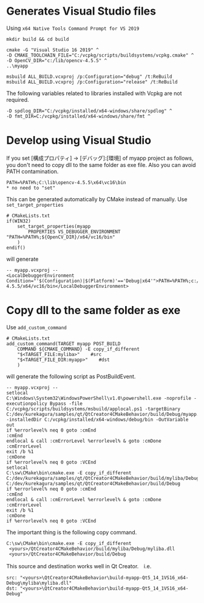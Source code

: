 # Generates Visual Studio files

Using `x64 Native Tools Command Prompt for VS 2019`
```
mkdir build && cd build

cmake -G "Visual Studio 16 2019" ^
-D CMAKE_TOOLCHAIN_FILE="C:/vcpkg/scripts/buildsystems/vcpkg.cmake" ^
-D OpenCV_DIR="c:/lib/opencv-4.5.5" ^
..\myapp

msbuild ALL_BUILD.vcxproj /p:Configuration="debug" /t:ReBuild
msbuild ALL_BUILD.vcxproj /p:Configuration="release" /t:ReBuild
```

The following variables related to libraries installed with Vcpkg are not required.
```
-D spdlog_DIR="C:/vcpkg/installed/x64-windows/share/spdlog" ^
-D fmt_DIR=C:/vcpkg/installed/x64-windows/share/fmt ^
```

# Develop using Visual Studio

If you set [構成プロパティ] -> [デバッグ]:[環境] of myapp project as follows, you don't need to copy dll to the same folder as exe file. Also you can avoid PATH contamination. 
```
PATH=%PATH%;C:\lib\opencv-4.5.5\x64\vc16\bin
* no need to "set"
```

This can be generated automatically by CMake instead of manually. Use `set_target_properties`
```
# CMakeLists.txt
if(WIN32)
    set_target_properties(myapp
        PROPERTIES VS_DEBUGGER_ENVIRONMENT "PATH=%PATH%;${OpenCV_DIR}/x64/vc16/bin"
    )
endif()
```
will generate
```
-- myapp.vcxproj --
<LocalDebuggerEnvironment Condition="'$(Configuration)|$(Platform)'=='Debug|x64'">PATH=%PATH%;c:/lib/opencv-4.5.5/x64/vc16/bin</LocalDebuggerEnvironment>
```

# Copy dll to the same folder as exe

Use `add_custom_command`
```
# CMakeLists.txt
add_custom_command(TARGET myapp POST_BUILD
    COMMAND ${CMAKE_COMMAND} -E copy_if_different
    "$<TARGET_FILE:myliba>"    #src
    "$<TARGET_FILE_DIR:myapp>"    #dst
    )
```
will generate the following script as PostBuildEvent.
```
-- myapp.vcxproj --
setlocal
C:\Windows\System32\WindowsPowerShell\v1.0\powershell.exe -noprofile -executionpolicy Bypass -file C:/vcpkg/scripts/buildsystems/msbuild/applocal.ps1 -targetBinary C:/dev/kurekagura/samples/qt/QtCreator4CMakeBehavior/build/Debug/myapp.exe -installedDir C:/vcpkg/installed/x64-windows/debug/bin -OutVariable out
if %errorlevel% neq 0 goto :cmEnd
:cmEnd
endlocal & call :cmErrorLevel %errorlevel% & goto :cmDone
:cmErrorLevel
exit /b %1
:cmDone
if %errorlevel% neq 0 goto :VCEnd
setlocal
C:\sw\CMake\bin\cmake.exe -E copy_if_different C:/dev/kurekagura/samples/qt/QtCreator4CMakeBehavior/build/myliba/Debug/myliba.dll C:/dev/kurekagura/samples/qt/QtCreator4CMakeBehavior/build/Debug
if %errorlevel% neq 0 goto :cmEnd
:cmEnd
endlocal & call :cmErrorLevel %errorlevel% & goto :cmDone
:cmErrorLevel
exit /b %1
:cmDone
if %errorlevel% neq 0 goto :VCEnd
```

The important thing is the following copy command.
```
C:\sw\CMake\bin\cmake.exe -E copy_if_different 
 <yours>/QtCreator4CMakeBehavior/build/myliba/Debug/myliba.dll
 <yours>/QtCreator4CMakeBehavior/build/Debug
```

This source and destination works well in Qt Creator.　i.e.
```
src: "<yours>\QtCreator4CMakeBehavior\build-myapp-Qt5_14_1VS16_x64-Debug\myliba\myliba.dll"
dst: "<yours>\QtCreator4CMakeBehavior\build-myapp-Qt5_14_1VS16_x64-Debug"
```
